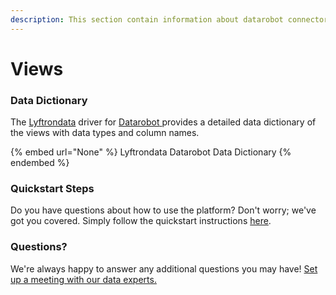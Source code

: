 ```yaml
---
description: This section contain information about datarobot connector views information
---
```


# Views

### Data Dictionary

The [Lyftrondata](https://www.lyftrondata.com/) driver for [Datarobot](None/)[ ](https://www.lyftrondata.com/integration/datarobot/)provides a detailed data dictionary of the views with data types and column names.

{% embed url="None" %}
Lyftrondata Datarobot Data Dictionary
{% endembed %}

### Quickstart Steps

Do you have questions about how to use the platform? Don't worry; we've got you covered. Simply follow the quickstart instructions [here](../README.md).

### Questions? <a href="#questions" id="questions"></a>

We're always happy to answer any additional questions you may have! [Set up a meeting with our data experts.](https://www.lyftrondata.com/book-a-meeting/)


